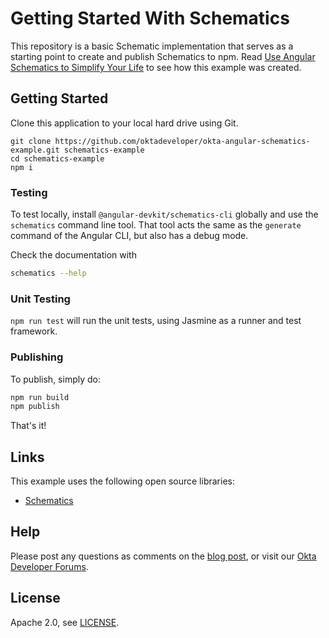 # Getting Started With Schematics

This repository is a basic Schematic implementation that serves as a starting point to create and publish Schematics to npm. Read [Use Angular Schematics to Simplify Your Life](https://developer.okta.com/blog/2019/02/13/angular-schematics) to see how this example was created.

## Getting Started

Clone this application to your local hard drive using Git.

```
git clone https://github.com/oktadeveloper/okta-angular-schematics-example.git schematics-example
cd schematics-example
npm i
```

### Testing

To test locally, install `@angular-devkit/schematics-cli` globally and use the `schematics` command line tool. That tool acts the same as the `generate` command of the Angular CLI, but also has a debug mode.

Check the documentation with
```bash
schematics --help
```

### Unit Testing

`npm run test` will run the unit tests, using Jasmine as a runner and test framework.

### Publishing

To publish, simply do:

```bash
npm run build
npm publish
```

That's it!

## Links

This example uses the following open source libraries:

* [Schematics](https://www.npmjs.com/package/@angular-devkit/schematics)

## Help

Please post any questions as comments on the [blog post](https://developer.okta.com/blog/2019/02/13/angular-schematics), or visit our [Okta Developer Forums](https://devforum.okta.com/).

## License

Apache 2.0, see [LICENSE](LICENSE).
